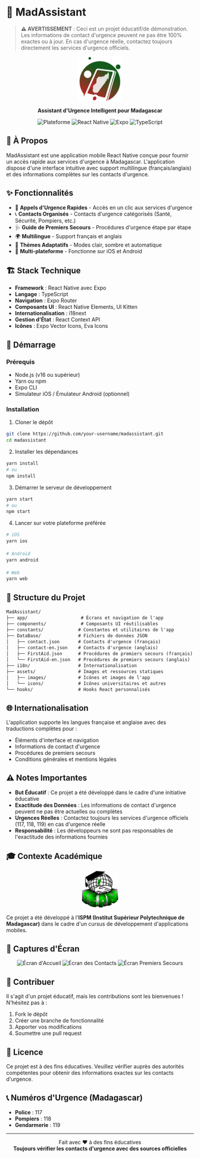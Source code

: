 
# 🚨 MadAssistant

> **⚠️ AVERTISSEMENT** : Ceci est un projet éducatif/de démonstration. Les informations de contact d'urgence peuvent ne pas être 100% exactes ou à jour. En cas d'urgence réelle, contactez toujours directement les services d'urgence officiels.

<p align="center">
  <img src="./assets/images/3.png" alt="Logo MadAssistant" width="120" height="120">
</p>

<p align="center">
  <strong>Assistant d'Urgence Intelligent pour Madagascar</strong>
</p>

<p align="center">
  <img src="https://img.shields.io/badge/Plateforme-iOS%20%7C%20Android-blue?style=flat-square" alt="Plateforme">
  <img src="https://img.shields.io/badge/React%20Native-0.79.2-61DAFB?style=flat-square&logo=react" alt="React Native">
  <img src="https://img.shields.io/badge/Expo-~53.0.9-000020?style=flat-square&logo=expo" alt="Expo">
  <img src="https://img.shields.io/badge/TypeScript-~5.8.3-3178C6?style=flat-square&logo=typescript" alt="TypeScript">
</p>

## 📱 À Propos

MadAssistant est une application mobile React Native conçue pour fournir un accès rapide aux services d'urgence à Madagascar. L'application dispose d'une interface intuitive avec support multilingue (français/anglais) et des informations complètes sur les contacts d'urgence.

## ✨ Fonctionnalités

- 🚨 **Appels d'Urgence Rapides** - Accès en un clic aux services d'urgence
- 📞 **Contacts Organisés** - Contacts d'urgence catégorisés (Santé, Sécurité, Pompiers, etc.)
- 🩺 **Guide de Premiers Secours** - Procédures d'urgence étape par étape
- 🌍 **Multilingue** - Support français et anglais
- 🎨 **Thèmes Adaptatifs** - Modes clair, sombre et automatique
- 📱 **Multi-plateforme** - Fonctionne sur iOS et Android

## 🏗️ Stack Technique

- **Framework** : React Native avec Expo
- **Langage** : TypeScript
- **Navigation** : Expo Router
- **Composants UI** : React Native Elements, UI Kitten
- **Internationalisation** : i18next
- **Gestion d'État** : React Context API
- **Icônes** : Expo Vector Icons, Eva Icons

## 🚀 Démarrage

### Prérequis

- Node.js (v16 ou supérieur)
- Yarn ou npm
- Expo CLI
- Simulateur iOS / Émulateur Android (optionnel)

### Installation

1. Cloner le dépôt
```bash
git clone https://github.com/your-username/madassistant.git
cd madassistant
```

2. Installer les dépendances
```bash
yarn install
# ou
npm install
```

3. Démarrer le serveur de développement
```bash
yarn start
# ou
npm start
```

4. Lancer sur votre plateforme préférée
```bash
# iOS
yarn ios

# Android
yarn android

# Web
yarn web
```

## 📁 Structure du Projet

```
MadAssistant/
├── app/                    # Écrans et navigation de l'app
├── components/             # Composants UI réutilisables
├── constants/             # Constantes et utilitaires de l'app
├── DataBase/              # Fichiers de données JSON
│   ├── contact.json       # Contacts d'urgence (français)
│   ├── contact-en.json    # Contacts d'urgence (anglais)
│   ├── FirstAid.json      # Procédures de premiers secours (français)
│   └── FirstAid-en.json   # Procédures de premiers secours (anglais)
├── i18n/                  # Internationalisation
├── assets/                # Images et ressources statiques
│   ├── images/            # Icônes et images de l'app
│   └── icons/             # Icônes universitaires et autres
└── hooks/                 # Hooks React personnalisés
```

## 🌐 Internationalisation

L'application supporte les langues française et anglaise avec des traductions complètes pour :
- Éléments d'interface et navigation
- Informations de contact d'urgence
- Procédures de premiers secours
- Conditions générales et mentions légales

## ⚠️ Notes Importantes

- **But Éducatif** : Ce projet a été développé dans le cadre d'une initiative éducative
- **Exactitude des Données** : Les informations de contact d'urgence peuvent ne pas être actuelles ou complètes
- **Urgences Réelles** : Contactez toujours les services d'urgence officiels (117, 118, 119) en cas d'urgence réelle
- **Responsabilité** : Les développeurs ne sont pas responsables de l'exactitude des informations fournies

## 🎓 Contexte Académique

<p align="center">
  <img src="./assets/icons/ISPM.jpg" alt="Logo ISPM" width="100" height="100">
</p>

Ce projet a été développé à l'**ISPM (Institut Supérieur Polytechnique de Madagascar)** dans le cadre d'un cursus de développement d'applications mobiles.

## 📱 Captures d'Écran

<p align="center">
  <img src="./docs/screenshots/home.png" alt="Écran d'Accueil" width="250">
  <img src="./docs/screenshots/contacts.png" alt="Écran des Contacts" width="250">
  <img src="./docs/screenshots/firstaid.png" alt="Écran Premiers Secours" width="250">
</p>

## 🤝 Contribuer

Il s'agit d'un projet éducatif, mais les contributions sont les bienvenues ! N'hésitez pas à :

1. Fork le dépôt
2. Créer une branche de fonctionnalité
3. Apporter vos modifications
4. Soumettre une pull request

## 📄 Licence

Ce projet est à des fins éducatives. Veuillez vérifier auprès des autorités compétentes pour obtenir des informations exactes sur les contacts d'urgence.

## 📞 Numéros d'Urgence (Madagascar)

- **Police** : 117
- **Pompiers** : 118
- **Gendarmerie** : 119

---

<p align="center">
  Fait avec ❤️ à des fins éducatives<br>
  <strong>Toujours vérifier les contacts d'urgence avec des sources officielles</strong>
</p>

